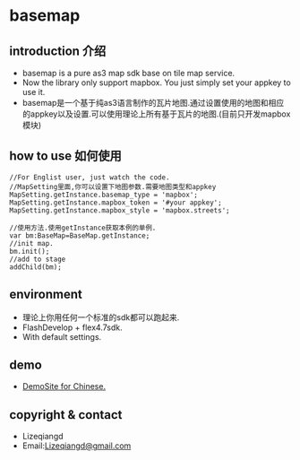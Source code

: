 basemap
=========
## introduction 介绍
- basemap is a pure as3 map sdk base on tile map service.
- Now the library only support mapbox. You just simply set your appkey to use it.
- basemap是一个基于纯as3语言制作的瓦片地图.通过设置使用的地图和相应的appkey以及设置.可以使用理论上所有基于瓦片的地图.(目前只开发mapbox模块)

## how to use 如何使用 

	//For Englist user, just watch the code.
	//MapSetting里面,你可以设置下地图参数.需要地图类型和appkey
    MapSetting.getInstance.basemap_type = 'mapbox';
	MapSetting.getInstance.mapbox_token = '#your appkey';
	MapSetting.getInstance.mapbox_style = 'mapbox.streets';

    //使用方法.使用getInstance获取本例的单例.
    var bm:BaseMap=BaseMap.getInstance;
    //init map.
    bm.init();
    //add to stage
    addChild(bm);

## environment

- 理论上你用任何一个标准的sdk都可以跑起来.
- FlashDevelop + flex4.7sdk.   
- With default settings.

## demo

-  [DemoSite for Chinese.](http://www.lizeqiangd.com/basemap)

## copyright & contact

- Lizeqiangd
- Email:Lizeqiangd@gmail.com

